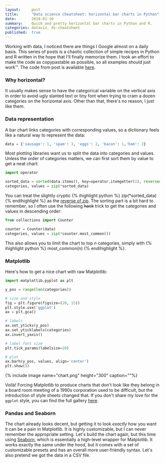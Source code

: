 ```yaml
---
layout:     post
title:      "Data science cheatsheet: horizontal bar charts in Python"
date:       2018-01-10
summary:    Quick and pretty horizontal bar charts in Python and R.
categories: dataviz, ds-cheatsheet
published:  true
---
```


Working with data, I noticed there are things I Google almost on a daily basis. This series of posts is a chaotic collection of simple recipes in Python and R written in the hope that I'll finally memorize them. I took an effort to make the code as copypastable as possible, so all examples should just work™. The code from post is available [here](https://github.com/sebastiandziadzio/data-science-cheatsheet/blob/master/horizontal_bar_chart.ipynb).

### Why horizontal?
It usually makes sense to have the categorical variable on the vertical axis in order to avoid ugly slanted text or tiny font when trying to cram a dozen categories on the horizontal axis. Other than that, there's no reason, I just like them.

### Data representation
A bar chart links categories with corresponding values, so a dictionary feels like a natural way to represent the data:
```python
data = {'sausage': 1, 'spam': 3, 'eggs': 2, 'bacon': 1,'ham': 2}
```

Most plotting libraries want us to split the data into categories and values. Unless the order of categories matters, we can first sort them by value to get a neat chart:

```python
import operator

sorted_data = sorted(data.items(), key=operator.itemgetter(1), reversed=True)
categories, values = zip(*sorted_data) 
```

You can treat the slightly cryptic {% ihighlight python %} zip(*sorted_data) {% endihighlight %} as the [reverse of zip](https://stackoverflow.com/questions/12974474/how-to-unzip-a-list-of-tuples-into-individual-lists). The sorting part is a bit hard to remember, so I often use the following ~~hack~~ trick to get the categories and values in descending order:

```python
from collections import Counter

counter = Counter(data)
categories, values = zip(*counter.most_common())
```

This also allows you to limit the chart to top *n* categories, simply with {% ihighlight python %} most_common(n) {% endihighlight %}.

### Matplotlib
Here's how to get a nice chart with raw Matplotlib:

```python
import matplotlib.pyplot as plt

y_pos = range(len(categories))

# size and style
fig = plt.figure(figsize=(20, 15))
plt.style.use('ggplot')
ax = plt.gca()

# labels
ax.set_yticks(y_pos)
ax.set_yticklabels(categories)
ax.invert_yaxis()

# label font size
plt.tick_params(labelsize=20)

# plot
ax.barh(y_pos, values, align='center')
plt.show())
```

{% include image name="chart.png" height="300" caption=""%}

Voilà! Forcing Matplotlib to produce charts that don't look like they belong in a board room meeting of a 1990s corporation used to be difficult, but the introduction of style sheets changed that. If you don't share my love for the `ggplot` style, you can find the full gallery [here](https://matplotlib.org/examples/style_sheets/style_sheets_reference.html).

### Pandas and Seaborn
The chart already looks decent, but getting it to look *exactly* how you want it can be a pain in Matplotlib. It is highly customizable, but I can never remember the appropriate setting. Let's build the chart again, but this time using [Seaborn](https://seaborn.pydata.org/), which is essentially a high-level wrapper for Matplotlib. It works exactly the same under the hood, but it comes with a set of customizable presets and has an overall more user-friendly syntax. Let's also pretend we got the data in a CSV file.

```python
```

